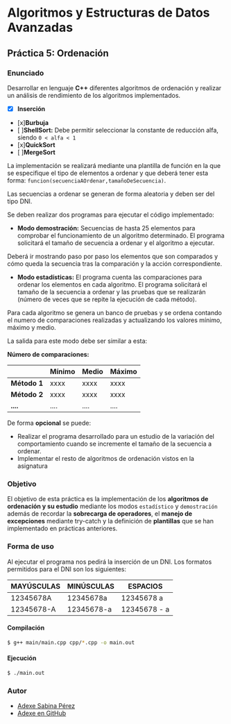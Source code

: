 # Algoritmos y Estructuras de Datos Avanzadas

## Práctica 5: Ordenación

### Enunciado
Desarrollar en lenguaje **C++** diferentes algoritmos de ordenación y realizar un análisis de rendimiento de los algoritmos implementados.

* [x] **Inserción**
* [x]**Burbuja**
* [ ]**ShellSort:** Debe permitir seleccionar la constante de reducción alfa, siendo `0 < alfa < 1`
* [x]**QuickSort**
* [ ]**MergeSort**

La implementación se realizará mediante una plantilla de función en la que se especifique el tipo de elementos a ordenar y que deberá tener esta forma: `funcion(secuenciaAOrdenar,tamañoDeSecuencia)`.

Las secuencias a ordenar se generan de forma aleatoria y deben ser del tipo DNI.

Se deben realizar dos programas para ejecutar el código implementado:

* **Modo demostración:** Secuencias de hasta 25 elementos para comprobar el funcionamiento de un algoritmo determinado. El programa solicitará el tamaño de secuencia a ordenar y el algoritmo a ejecutar.

 Deberá ir  mostrando paso por paso los elementos que son comparados y cómo queda la secuencia tras la comparación y la acción correspondiente.

* **Modo estadísticas:** El programa cuenta las comparaciones para ordenar los elementos en cada algoritmo. El programa solicitará el tamaño de la secuencia a ordenar y las pruebas que se realizarán (número de veces que se repite la ejecución de cada método).

 Para cada algoritmo se genera un banco de pruebas y se ordena contando el numero de comparaciones realizadas y actualizando los valores mínimo, máximo y medio.

 La salida para este modo debe ser similar a esta:

 **Número de comparaciones:**

|            | Mínimo   |  Medio   |  Máximo  |
|------------|----------|----------|----------|
|**Método 1**|   xxxx   |   xxxx   |   xxxx   |
|**Método 2**|   xxxx   |   xxxx   |   xxxx   |
|  **....**  |   ....   |   ....   |   ....   |

De forma **opcional** se puede:
* Realizar el programa desarrollado para un estudio de la variación del comportamiento cuando se incremente el tamaño de la secuencia a ordenar.
* Implementar el resto de algoritmos de ordenación vistos en la asignatura

### Objetivo
El objetivo de esta práctica es la implementación de los **algoritmos de ordenación y su estudio** mediante los modos `estadístico` y `demostración` además de recordar la **sobrecarga de operadores**, el **manejo de excepciones** mediante try-catch y la definición de **plantillas** que se han implementado en prácticas anteriores.

### Forma de uso

Al ejecutar el programa nos pedirá la inserción de un DNI. Los formatos permitidos para el DNI son los siguientes:

| MAYÚSCULAS | MINÚSCULAS |   ESPACIOS   |
|------------|------------|--------------|
| 12345678A  | 12345678a  | 12345678 a   |
| 12345678-A | 12345678-a | 12345678 - a |

#### Compilación

```bash
$ g++ main/main.cpp cpp/*.cpp -o main.out
```

#### Ejecución

```bash
$ ./main.out
```

### Autor

* [Adexe Sabina Pérez](http://alu0100769609.github.io)
* [Adexe en GitHub](http://github.com/alu0100769609)
